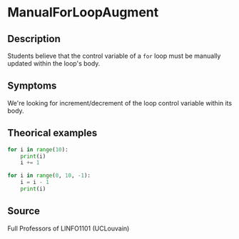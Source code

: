 # ManualForLoopAugment

## Description

Students believe that the control variable of a `for` loop must be manually updated within the loop's body.

## Symptoms

We're looking for increment/decrement of the loop control variable within its body.

## Theorical examples

```py
for i in range(10):
    print(i)
    i += 1
```

```py
for i in range(0, 10, -1):
    i = i - 1
    print(i)
```


## Source
Full Professors of LINFO1101 (UCLouvain)